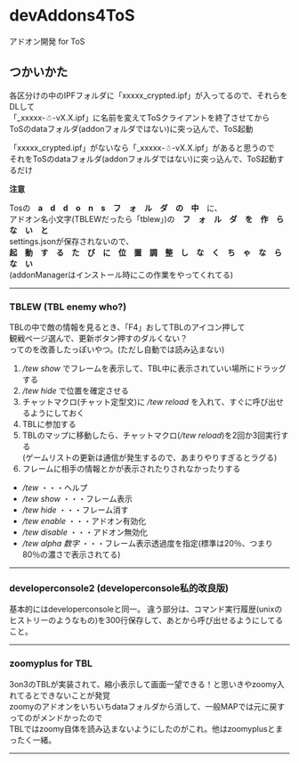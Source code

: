 # devAddons4ToS
アドオン開発 for ToS

## つかいかた
各区分けの中のIPFフォルダに「xxxxx_crypted.ipf」が入ってるので、それらをDLして  
「_xxxxx-☃-vX.X.ipf」に名前を変えてToSクライアントを終了させてから  
ToSのdataフォルダ(addonフォルダではない)に突っ込んで、ToS起動

「xxxxx_crypted.ipf」がないなら「_xxxxx-☃-vX.X.ipf」があると思うので  
それをToSのdataフォルダ(addonフォルダではない)に突っ込んで、ToS起動するだけ

**注意**

Tosの　**a　d　d　o　n　s　フ　ォ　ル　ダ　の　中**　に、  
アドオン名小文字(TBLEWだったら「tblew」)の　**フ　ォ　ル　ダ　を　作　ら　な　い　と**  
settings.jsonが保存されないので、  
**起　動　す　る　た　び　に　位　置　調　整　し　な　く　ち　ゃ　な　ら　な　い**  
(addonManagerはインストール時にこの作業をやってくれてる)

***

### TBLEW (TBL enemy who?)
TBLの中で敵の情報を見るとき、「F4」おしてTBLのアイコン押して  
観戦ページ選んで、更新ボタン押すのダルくない？  
ってのを改善したっぽいやつ。(ただし自動では読み込まない)

1. */tew show* でフレームを表示して、TBL中に表示されていい場所にドラッグする
2. */tew hide* で位置を確定させる
3. チャットマクロ(チャット定型文)に */tew reload* を入れて、すぐに呼び出せるようにしておく
4. TBLに参加する
5. TBLのマップに移動したら、チャットマクロ(*/tew reload*)を2回か3回実行する  
(ゲームリストの更新は通信が発生するので、あまりやりすぎるとラグる)
6. フレームに相手の情報とかが表示されたりされなかったりする

* */tew* ・・・ヘルプ
* */tew show* ・・・フレーム表示
* */tew hide* ・・・フレーム消す
* */tew enable* ・・・アドオン有効化
* */tew disable* ・・・アドオン無効化
* */tew alpha 数字* ・・・フレーム表示透過度を指定(標準は20％、つまり80％の濃さで表示されてる)

***

### developerconsole2 (developerconsole私的改良版)
基本的にはdeveloperconsoleと同一。
違う部分は、コマンド実行履歴(unixのヒストリーのようなもの)を300行保存して、あとから呼び出せるようにしてること。

***

### zoomyplus for TBL
3on3のTBLが実装されて、縮小表示して画面一望できる！と思いきやzoomy入れてるとできないことが発覚  
zoomyのアドオンをいちいちdataフォルダから消して、一般MAPでは元に戻すってのがメンドかったので  
TBLではzoomy自体を読み込まないようにしたのがこれ。他はzoomyplusとまったく一緒。

***

